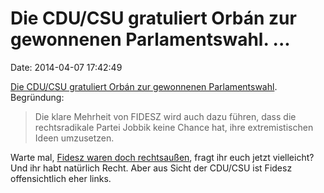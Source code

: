 Die CDU/CSU gratuliert Orbán zur gewonnenen Parlamentswahl. \...
================================================================

Date: 2014-04-07 17:42:49

[Die CDU/CSU gratuliert Orbán zur gewonnenen
Parlamentswahl](https://www.cducsu.de/presse/pressemitteilungen/wir-gratulieren-dem-ungarischen-ministerpraesidenten-viktor-orban-zur).
Begründung:

> Die klare Mehrheit von FIDESZ wird auch dazu führen, dass die
> rechtsradikale Partei Jobbik keine Chance hat, ihre extremistischen
> Ideen umzusetzen.

Warte mal, [Fidesz waren doch
rechtsaußen](https://de.wikipedia.org/wiki/Fidesz_%E2%80%93_Ungarischer_B%C3%BCrgerbund#Inhaltliches_Profil),
fragt ihr euch jetzt vielleicht? Und ihr habt natürlich Recht. Aber aus
Sicht der CDU/CSU ist Fidesz offensichtlich eher links.
